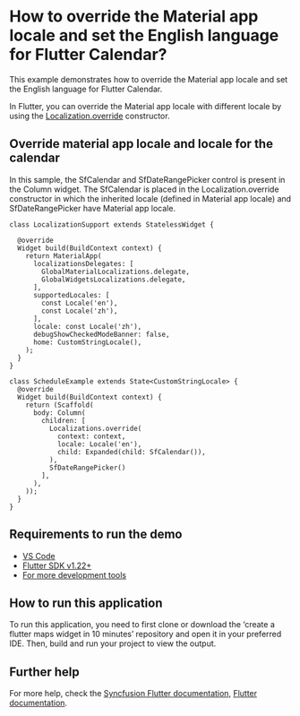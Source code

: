 # How to override the Material app locale and set the English language for Flutter Calendar?

This example demonstrates how to override the Material app locale and set the English language for Flutter Calendar.

In Flutter, you can override the Material app locale with different locale by using the [Localization.override](https://api.flutter.dev/flutter/widgets/Localizations/Localizations.override.html) constructor.

## Override material app locale and locale for the calendar
In this sample, the SfCalendar and SfDateRangePicker control is present in the Column widget. The SfCalendar is placed in the Localization.override constructor in which the inherited locale (defined in Material app locale) and SfDateRangePicker have Material app locale.

```
class LocalizationSupport extends StatelessWidget {

  @override
  Widget build(BuildContext context) {
    return MaterialApp(
      localizationsDelegates: [
        GlobalMaterialLocalizations.delegate,
        GlobalWidgetsLocalizations.delegate,
      ],
      supportedLocales: [
        const Locale('en'),
        const Locale('zh'),
      ],
      locale: const Locale('zh'),
      debugShowCheckedModeBanner: false,
      home: CustomStringLocale(),
    );
  }
}

class ScheduleExample extends State<CustomStringLocale> {
  @override
  Widget build(BuildContext context) {
    return (Scaffold(
      body: Column(
        children: [
          Localizations.override(
            context: context,
            locale: Locale('en'),
            child: Expanded(child: SfCalendar()),
          ),
          SfDateRangePicker()
        ],
      ),
    ));
  }
}

```


## Requirements to run the demo
* [VS Code](https://code.visualstudio.com/download)
* [Flutter SDK v1.22+](https://flutter.dev/docs/development/tools/sdk/overview)
* [For more development tools](https://flutter.dev/docs/development/tools/devtools/overview)

## How to run this application
To run this application, you need to first clone or download the ‘create a flutter maps widget in 10 minutes’ repository and open it in your preferred IDE. Then, build and run your project to view the output.

## Further help
For more help, check the [Syncfusion Flutter documentation](https://help.syncfusion.com/flutter/introduction/overview),
 [Flutter documentation](https://flutter.dev/docs/get-started/install).
